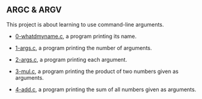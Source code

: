 ## ARGC & ARGV

This project is about learning to use command-line arguments.

* [0-whatdmyname.c](https://github.com/gwendalminguy/holbertonschool-low_level_programming/blob/main/argc_argv/0-whatsmyname.c), a program printing its name.

* [1-args.c](https://github.com/gwendalminguy/holbertonschool-low_level_programming/blob/main/argc_argv/1-args.c), a program printing the number of arguments.

* [2-args.c](https://github.com/gwendalminguy/holbertonschool-low_level_programming/blob/main/argc_argv/2-args.c), a program printing each argument.

* [3-mul.c](https://github.com/gwendalminguy/holbertonschool-low_level_programming/blob/main/argc_argv/3-mul.c), a program printing the product of two numbers given as arguments.

* [4-add.c](https://github.com/gwendalminguy/holbertonschool-low_level_programming/blob/main/argc_argv/4-add.c), a program printing the sum of all numbers given as arguments.

